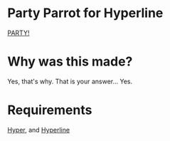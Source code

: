 # Party Parrot for Hyperline
[PARTY!](https://raw.githubusercontent.com/Hyperline/party-parrot-hyperline/master/assets/partyparrot.gif)

# Why was this made?
Yes, that's why. That is your answer... Yes.


# Requirements
[Hyper](https://github.com/zeit/hyper), and [Hyperline](https://github.com/hyperline/hyperline)
